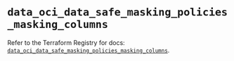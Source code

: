 # `data_oci_data_safe_masking_policies_masking_columns`

Refer to the Terraform Registry for docs: [`data_oci_data_safe_masking_policies_masking_columns`](https://registry.terraform.io/providers/hashicorp/oci/7.19.0/docs/data-sources/data_safe_masking_policies_masking_columns).
